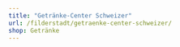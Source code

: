 ```yaml
---
title: "Getränke-Center Schweizer"
url: /filderstadt/getraenke-center-schweizer/
shop: Getränke
---
```

